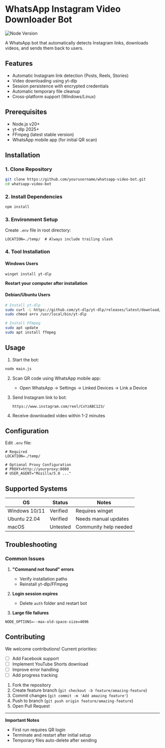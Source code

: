 # WhatsApp Instagram Video Downloader Bot

<img src="https://img.shields.io/badge/Node.js-20%2B-green" alt="Node Version">

A WhatsApp bot that automatically detects Instagram links, downloads videos, and sends them back to users.

## Features
- Automatic Instagram link detection (Posts, Reels, Stories)
- Video downloading using yt-dlp
- Session persistence with encrypted credentials
- Automatic temporary file cleanup
- Cross-platform support (Windows/Linux)

## Prerequisites
- Node.js v20+
- yt-dlp 2025+
- FFmpeg (latest stable version)
- WhatsApp mobile app (for initial QR scan)

## Installation

### 1. Clone Repository
```bash
git clone https://github.com/yourusername/whatsapp-video-bot.git
cd whatsapp-video-bot
```

### 2. Install Dependencies
```bash
npm install
```

### 3. Environment Setup
Create `.env` file in root directory:
```env
LOCATION=./temp/  # Always include trailing slash
```

### 4. Tool Installation

#### Windows Users
```powershell
winget install yt-dlp
```
**Restart your computer after installation**

#### Debian/Ubuntu Users
```bash
# Install yt-dlp
sudo curl -L https://github.com/yt-dlp/yt-dlp/releases/latest/download/yt-dlp -o /usr/local/bin/yt-dlp
sudo chmod a+rx /usr/local/bin/yt-dlp

# Install FFmpeg
sudo apt update
sudo apt install ffmpeg
```

## Usage

1. Start the bot:
```bash
node main.js
```

2. Scan QR code using WhatsApp mobile app:
   - Open WhatsApp → Settings → Linked Devices → Link a Device

3. Send Instagram link to bot:
   ```
   https://www.instagram.com/reel/CxYzABC123/
   ```

4. Receive downloaded video within 1-2 minutes

## Configuration

Edit `.env` file:
```env
# Required
LOCATION=./temp/

# Optional Proxy Configuration
# PROXY=http://yourproxy:8080
# USER_AGENT="Mozilla/5.0 ..."
```

## Supported Systems
| OS           | Status      | Notes                  |
|--------------|-------------|------------------------|
| Windows 10/11| Verified    | Requires winget        |
| Ubuntu 22.04 | Verified    | Needs manual updates   |
| macOS        | Untested    | Community help needed  |

## Troubleshooting

### Common Issues
1. **"Command not found" errors**
   - Verify installation paths
   - Reinstall yt-dlp/FFmpeg

2. **Login session expires**
   - Delete `auth` folder and restart bot

3. **Large file failures**
```env
NODE_OPTIONS=--max-old-space-size=4096
```

## Contributing

We welcome contributions! Current priorities:

- [ ] Add Facebook support
- [ ] Implement YouTube Shorts download
- [ ] Improve error handling
- [ ] Add progress tracking

1. Fork the repository
2. Create feature branch (`git checkout -b feature/amazing-feature`)
3. Commit changes (`git commit -m 'Add amazing feature'`)
4. Push to branch (`git push origin feature/amazing-feature`)
5. Open Pull Request



---

**Important Notes**
- First run requires QR login
- Terminate and restart after initial setup
- Temporary files auto-delete after sending
